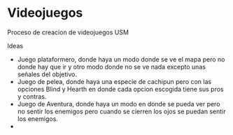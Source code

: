 # Videojuegos
Proceso de creacion de videojuegos USM

Ideas
- Juego plataformero, donde haya un modo donde se ve el mapa pero no donde hay que ir y otro modo donde no se ve nada excepto unas señales del objetivo.
- Juego de pelea, donde haya una especie de cachipun pero con las opciones Blind y Hearth en donde cada opcion escogida tiene sus pros y contras.
- Juego de Aventura, donde haya un modo en donde se pueda ver pero no sentir los enemigos pero cuando se cierren los ojos se puedan sentir los enemigos.
- 